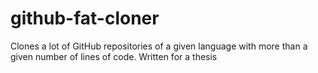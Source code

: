 # github-fat-cloner
Clones a lot of GitHub repositories of a given language with more than a given number of lines of code. Written for a thesis
